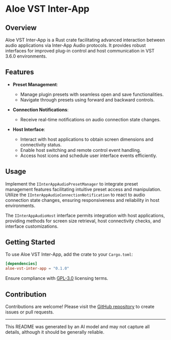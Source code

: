 # Aloe VST Inter-App

## Overview

Aloe VST Inter-App is a Rust crate facilitating advanced interaction between audio applications via Inter-App Audio protocols. It provides robust interfaces for improved plug-in control and host communication in VST 3.6.0 environments.

## Features

- **Preset Management**:
  - Manage plugin presets with seamless open and save functionalities.
  - Navigate through presets using forward and backward controls.

- **Connection Notifications**:
  - Receive real-time notifications on audio connection state changes.

- **Host Interface**:
  - Interact with host applications to obtain screen dimensions and connectivity status.
  - Enable host switching and remote control event handling.
  - Access host icons and schedule user interface events efficiently.

## Usage

Implement the `IInterAppAudioPresetManager` to integrate preset management features facilitating intuitive preset access and manipulation. Utilize the `IInterAppAudioConnectionNotification` to react to audio connection state changes, ensuring responsiveness and reliability in host environments.

The `IInterAppAudioHost` interface permits integration with host applications, providing methods for screen size retrieval, host connectivity checks, and interface customizations.

## Getting Started

To use Aloe VST Inter-App, add the crate to your `Cargo.toml`:

```toml
[dependencies]
aloe-vst-inter-app = "0.1.0"
```

Ensure compliance with [GPL-3.0](https://opensource.org/licenses/GPL-3.0) licensing terms.

## Contribution

Contributions are welcome! Please visit the [GitHub repository](https://github.com/klebs6/aloe-rs) to create issues or pull requests.

---

This README was generated by an AI model and may not capture all details, although it should be generally reliable.
